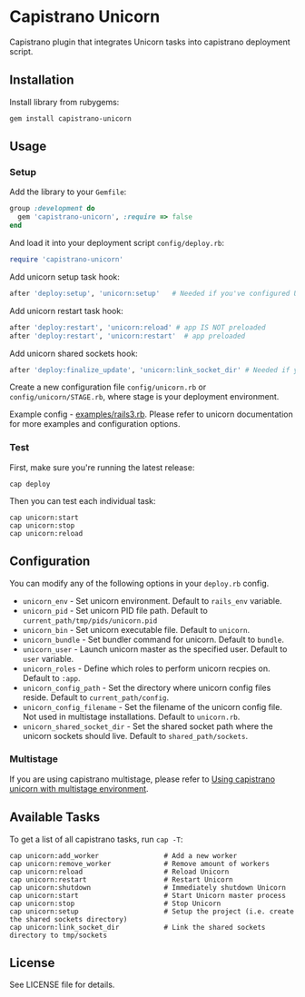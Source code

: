# Capistrano Unicorn

Capistrano plugin that integrates Unicorn tasks into capistrano deployment script.

## Installation

Install library from rubygems:

```
gem install capistrano-unicorn
```

## Usage

### Setup

Add the library to your `Gemfile`:

```ruby
group :development do
  gem 'capistrano-unicorn', :require => false
end
```

And load it into your deployment script `config/deploy.rb`:

```ruby
require 'capistrano-unicorn'
```

Add unicorn setup task hook:

```ruby
after 'deploy:setup', 'unicorn:setup'   # Needed if you've configured Unicorn to use a UNIX Socket file.
```

Add unicorn restart task hook:

```ruby
after 'deploy:restart', 'unicorn:reload' # app IS NOT preloaded
after 'deploy:restart', 'unicorn:restart'  # app preloaded
```

Add unicorn shared sockets hook:

```ruby
after 'deploy:finalize_update', 'unicorn:link_socket_dir' # Needed if you've configured Unicorn to use a UNIX Socket file
```

Create a new configuration file `config/unicorn.rb` or `config/unicorn/STAGE.rb`, where stage is your deployment environment.

Example config - [examples/rails3.rb](https://github.com/sosedoff/capistrano-unicorn/blob/master/examples/rails3.rb). Please refer to unicorn documentation for more examples and configuration options.

### Test

First, make sure you're running the latest release:

```
cap deploy
```

Then you can test each individual task:

```
cap unicorn:start
cap unicorn:stop
cap unicorn:reload
```

## Configuration

You can modify any of the following options in your `deploy.rb` config.

- `unicorn_env`               - Set unicorn environment. Default to `rails_env` variable.
- `unicorn_pid`               - Set unicorn PID file path. Default to `current_path/tmp/pids/unicorn.pid`
- `unicorn_bin`               - Set unicorn executable file. Default to `unicorn`.
- `unicorn_bundle`            - Set bundler command for unicorn. Default to `bundle`.
- `unicorn_user`              - Launch unicorn master as the specified user. Default to `user` variable.
- `unicorn_roles`             - Define which roles to perform unicorn recpies on. Default to `:app`.
- `unicorn_config_path`       - Set the directory where unicorn config files reside. Default to `current_path/config`.
- `unicorn_config_filename`   - Set the filename of the unicorn config file. Not used in multistage installations. Default to `unicorn.rb`.
- `unicorn_shared_socket_dir` - Set the shared socket path where the unicorn sockets should live. Default to `shared_path/sockets`. 

### Multistage

If you are using capistrano multistage, please refer to [Using capistrano unicorn with multistage environment](https://github.com/sosedoff/capistrano-unicorn/wiki/Using-capistrano-unicorn-with-multistage-environment).

## Available Tasks

To get a list of all capistrano tasks, run `cap -T`:

```
cap unicorn:add_worker                # Add a new worker
cap unicorn:remove_worker             # Remove amount of workers
cap unicorn:reload                    # Reload Unicorn
cap unicorn:restart                   # Restart Unicorn
cap unicorn:shutdown                  # Immediately shutdown Unicorn
cap unicorn:start                     # Start Unicorn master process
cap unicorn:stop                      # Stop Unicorn
cap unicorn:setup                     # Setup the project (i.e. create the shared sockets directory)
cap unicorn:link_socket_dir           # Link the shared sockets directory to tmp/sockets
```

## License

See LICENSE file for details.
